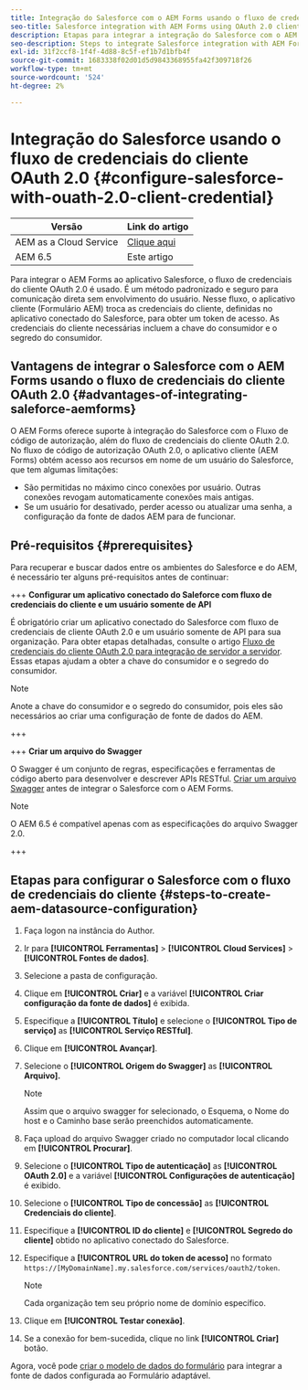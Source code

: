 ```yaml
---
title: Integração do Salesforce com o AEM Forms usando o fluxo de credenciais do cliente OAuth 2.0
seo-title: Salesforce integration with AEM Forms using OAuth 2.0 client credentials flow
description: Etapas para integrar a integração do Salesforce com o AEM Forms usando o fluxo de credenciais do cliente OAuth 2.0
seo-description: Steps to integrate Salesforce integration with AEM Forms using OAuth 2.0 client credentials flow
exl-id: 31f2ccf8-1f4f-4d88-8c5f-ef1b7d1bfb4f
source-git-commit: 1683338f02d01d5d9843368955fa42f309718f26
workflow-type: tm+mt
source-wordcount: '524'
ht-degree: 2%

---
```


# Integração do Salesforce usando o fluxo de credenciais do cliente OAuth 2.0  {#configure-salesforce-with-ouath-2.0-client-credential}

| Versão | Link do artigo |
| -------- | ---------------------------- |
| AEM as a Cloud Service | [Clique aqui](https://experienceleague.adobe.com/docs/experience-manager-cloud-service/content/forms/integrate/use-form-data-model/configure-msdynamics-salesforce.html) |
| AEM 6.5 | Este artigo |


Para integrar o AEM Forms ao aplicativo Salesforce, o fluxo de credenciais do cliente OAuth 2.0 é usado. É um método padronizado e seguro para comunicação direta sem envolvimento do usuário. Nesse fluxo, o aplicativo cliente (Formulário AEM) troca as credenciais do cliente, definidas no aplicativo conectado do Salesforce, para obter um token de acesso. As credenciais do cliente necessárias incluem a chave do consumidor e o segredo do consumidor.

## Vantagens de integrar o Salesforce com o AEM Forms usando o fluxo de credenciais do cliente OAuth 2.0 {#advantages-of-integrating-saleforce-aemforms}

O AEM Forms oferece suporte à integração do Salesforce com o Fluxo de código de autorização, além do fluxo de credenciais do cliente OAuth 2.0. No fluxo de código de autorização OAuth 2.0, o aplicativo cliente (AEM Forms) obtém acesso aos recursos em nome de um usuário do Salesforce, que tem algumas limitações:

* São permitidas no máximo cinco conexões por usuário. Outras conexões revogam automaticamente conexões mais antigas.
* Se um usuário for desativado, perder acesso ou atualizar uma senha, a configuração da fonte de dados AEM para de funcionar.

## Pré-requisitos {#prerequisites}

Para recuperar e buscar dados entre os ambientes do Salesforce e do AEM, é necessário ter alguns pré-requisitos antes de continuar:

+++ **Configurar um aplicativo conectado do Saleforce com fluxo de credenciais do cliente e um usuário somente de API**

É obrigatório criar um aplicativo conectado do Salesforce com fluxo de credenciais de cliente OAuth 2.0 e um usuário somente de API para sua organização. Para obter etapas detalhadas, consulte o artigo [Fluxo de credenciais do cliente OAuth 2.0 para integração de servidor a servidor](https://help.salesforce.com/s/articleView?id=sf.connected_app_client_credentials_setup.htm&amp;type=5). Essas etapas ajudam a obter a chave do consumidor e o segredo do consumidor.

>[!NOTE]
>
> Anote a chave do consumidor e o segredo do consumidor, pois eles são necessários ao criar uma configuração de fonte de dados do AEM.

+++

+++ **Criar um arquivo do Swagger**

O Swagger é um conjunto de regras, especificações e ferramentas de código aberto para desenvolver e descrever APIs RESTful. [Criar um arquivo Swagger](https://experienceleague.adobe.com/docs/experience-manager-learn/cloud-service/forms/integrate-with-salesforce/describe-rest-api.html) antes de integrar o Salesforce com o AEM Forms.

>[!NOTE]
>
> O AEM 6.5 é compatível apenas com as especificações do arquivo Swagger 2.0.

+++

## Etapas para configurar o Salesforce com o fluxo de credenciais do cliente {#steps-to-create-aem-datasource-configuration}

1. Faça logon na instância do Author.
1. Ir para **[!UICONTROL Ferramentas]** > **[!UICONTROL Cloud Services]** > **[!UICONTROL Fontes de dados]**.
1. Selecione a pasta de configuração.
1. Clique em **[!UICONTROL Criar]** e a variável **[!UICONTROL Criar configuração da fonte de dados]** é exibida.
1. Especifique a **[!UICONTROL Título]** e selecione o **[!UICONTROL Tipo de serviço]** as **[!UICONTROL Serviço RESTful]**.
1. Clique em **[!UICONTROL Avançar]**.
1. Selecione o **[!UICONTROL Origem do Swagger]** as **[!UICONTROL Arquivo].**
   >[!NOTE]
   >
   > Assim que o arquivo swagger for selecionado, o Esquema, o Nome do host e o Caminho base serão preenchidos automaticamente.

1. Faça upload do arquivo Swagger criado no computador local clicando em **[!UICONTROL Procurar]**.
1. Selecione o **[!UICONTROL Tipo de autenticação]** as **[!UICONTROL OAuth 2.0]** e a variável **[!UICONTROL Configurações de autenticação]** é exibido.
1. Selecione o **[!UICONTROL Tipo de concessão]** as **[!UICONTROL Credenciais do cliente]**.
1. Especifique a **[!UICONTROL ID do cliente]** e **[!UICONTROL Segredo do cliente]** obtido no aplicativo conectado do Salesforce.
1. Especifique a **[!UICONTROL URL do token de acesso]** no formato
   `https://[MyDomainName].my.salesforce.com/services/oauth2/token`.

   >[!NOTE]
   >
   > Cada organização tem seu próprio nome de domínio específico.

1. Clique em **[!UICONTROL Testar conexão]**.
1. Se a conexão for bem-sucedida, clique no link **[!UICONTROL Criar]** botão.

Agora, você pode [criar o modelo de dados do formulário](https://experienceleague.adobe.com/docs/experience-manager-65/forms/form-data-model/create-form-data-models.html?lang=en) para integrar a fonte de dados configurada ao Formulário adaptável.
